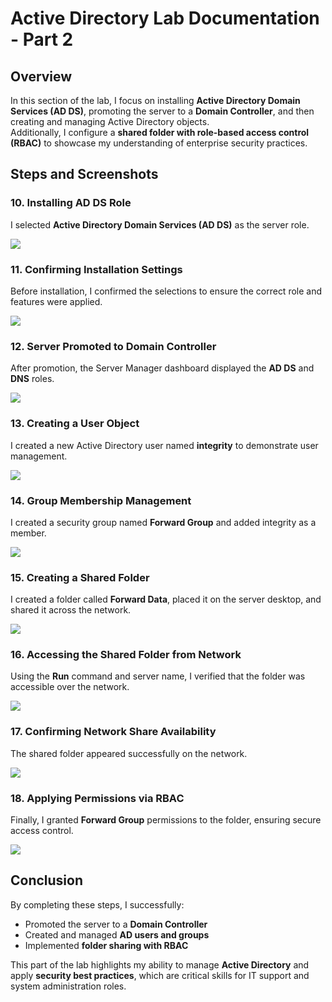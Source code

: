 # Active Directory Lab Documentation - Part 2

## Overview
In this section of the lab, I focus on installing **Active Directory Domain Services (AD DS)**, promoting the server to a **Domain Controller**, and then creating and managing Active Directory objects.  
Additionally, I configure a **shared folder with role-based access control (RBAC)** to showcase my understanding of enterprise security practices.

## Steps and Screenshots

### 10. Installing AD DS Role

I selected **Active Directory Domain Services (AD DS)** as the server role.  

![](./screenshots/For_Server_Roles_Active_Directory_Domain_Services_Is_Selected.png)


### 11. Confirming Installation Settings

Before installation, I confirmed the selections to ensure the correct role and features were applied.  

![](./screenshots/Confirm_Installion_Selections_Page.png)


### 12. Server Promoted to Domain Controller

After promotion, the Server Manager dashboard displayed the **AD DS** and **DNS** roles.  

![](./screenshots/Server_Manager_Dashboard_After_Promoted_To_Domain_Controller_Showing_AD,DS_And_DNS.png)


### 13. Creating a User Object

I created a new Active Directory user named **integrity** to demonstrate user management.  

![](./screenshots/Creating_New_Object_User.png)


### 14. Group Membership Management

I created a security group named **Forward Group** and added integrity as a member.  

![](./screenshots/Forward_Group_Properties.png)


### 15. Creating a Shared Folder

I created a folder called **Forward Data**, placed it on the server desktop, and shared it across the network.  

![](./screenshots/Created_Forward-Data_Folder.png)


### 16. Accessing the Shared Folder from Network

Using the **Run** command and server name, I verified that the folder was accessible over the network.  

![](./screenshots/Viewing_Shared_Folder.png)


### 17. Confirming Network Share Availability

The shared folder appeared successfully on the network.  

![](./screenshots/Network_Share_Showing_Folder.png)


### 18. Applying Permissions via RBAC

Finally, I granted **Forward Group** permissions to the folder, ensuring secure access control.  

![](./screenshots/Forward_Group_Granted_Permission.png)


## Conclusion

By completing these steps, I successfully:  
- Promoted the server to a **Domain Controller**  
- Created and managed **AD users and groups**  
- Implemented **folder sharing with RBAC**  

This part of the lab highlights my ability to manage **Active Directory** and apply **security best practices**, which are critical skills for IT support and system administration roles.
